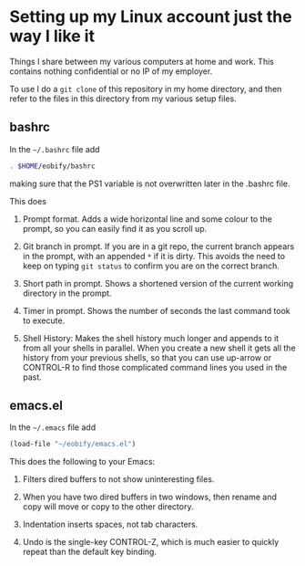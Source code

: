 Setting up my Linux account just the way I like it
============

Things I share between my various computers at home and work. This
contains nothing confidential or no IP of my employer.

To use I do a `git clone` of this repository in my home directory, and
then refer to the files in this directory from my various setup files.

bashrc
----

In the `~/.bashrc` file add
```sh
. $HOME/eobify/bashrc
```
making sure that the PS1 variable is not overwritten later in the
.bashrc file.

This does

1. Prompt format. Adds a wide horizontal line and some colour to the
prompt, so you can easily find it as you scroll up.

2. Git branch in prompt. If you are in a git repo, the current branch
appears in the prompt, with an appended `*` if it is dirty.  This
avoids the need to keep on typing `git status` to confirm you are on
the correct branch.

3. Short path in prompt. Shows a shortened version of the current
working directory in the prompt.

4. Timer in prompt. Shows the number of seconds the last command took
to execute.

5. Shell History: Makes the shell history much longer and appends to
it from all your shells in parallel.  When you create a new shell it
gets all the history from your previous shells, so that you can use
up-arrow or CONTROL-R to find those complicated command lines you used
in the past.

emacs.el
-----

In the `~/.emacs` file add
```lisp
(load-file "~/eobify/emacs.el")
```

This does the following to your Emacs:

1. Filters dired buffers to not show uninteresting files.

2. When you have two dired buffers in two windows, then rename and
copy will move or copy to the other directory.

3. Indentation inserts spaces, not tab characters.

4. Undo is the single-key CONTROL-Z, which is much easier to quickly
repeat than the default key binding.
